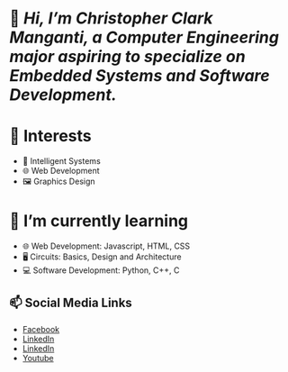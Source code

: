 # 👋 *Hi, I’m Christopher Clark Manganti, a Computer Engineering major aspiring to specialize on Embedded Systems and Software Development.*

# 👀 Interests
- 📱 Intelligent Systems
- 🌐 Web Development
- 🖼 Graphics Design

# 🌱 I’m currently learning 
- 🌐 Web Development: Javascript, HTML, CSS
- 🖥 Circuits: Basics, Design and Architecture
- 💻 Software Development: Python, C++, C

## 📫 Social Media Links
- [Facebook](https://www.facebook.com/ccmanganti)
- [LinkedIn](https://www.linkedin.com/in/ccmanganti)
- [LinkedIn](https://twitter.com/ccmanganti)
- [Youtube](www.youtube.com/channel/UCWupEP18zVCC8e2tLl6QQ7Q)

